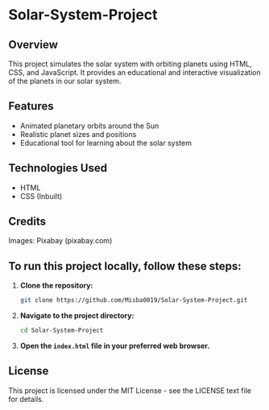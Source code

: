 # Solar-System-Project
## Overview
This project simulates the solar system with orbiting planets using HTML, CSS, and JavaScript. It provides an educational and interactive visualization of the planets in our solar system.

## Features
- Animated planetary orbits around the Sun
- Realistic planet sizes and positions
-  Educational tool for learning about the solar system

## Technologies Used
- HTML
- CSS (Inbuilt)

## Credits
Images: Pixabay (pixabay.com)

## To run this project locally, follow these steps:
1. **Clone the repository:**
    ```bash
    git clone https://github.com/Misba0019/Solar-System-Project.git
    ```

2. **Navigate to the project directory:**
    ```bash
    cd Solar-System-Project
    ```

3. **Open the `index.html` file in your preferred web browser.**

## License
This project is licensed under the MIT License - see the LICENSE text file for details.
